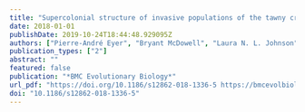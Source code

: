 ```yaml
---
title: "Supercolonial structure of invasive populations of the tawny crazy ant Nylanderia fulva in the US"
date: 2018-01-01
publishDate: 2019-10-24T18:44:48.929095Z
authors: ["Pierre-André Eyer", "Bryant McDowell", "Laura N. L. Johnson", "Luis A. Calcaterra", "Maria Belen Fernandez", "DeWayne Shoemaker", "Robert T. Puckett", "Edward L. Vargo"]
publication_types: ["2"]
abstract: ""
featured: false
publication: "*BMC Evolutionary Biology*"
url_pdf: "https://doi.org/10.1186/s12862-018-1336-5 https://bmcevolbiol.biomedcentral.com/track/pdf/10.1186/s12862-018-1336-5"
doi: "10.1186/s12862-018-1336-5"
---
```


